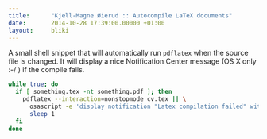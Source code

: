 ```yaml
---
title:      "Kjell-Magne Øierud :: Autocompile LaTeX documents"
date:       2014-10-28 17:39:00.00000 +01:00
layout:     bliki
---
```


A small shell snippet that will automatically run `pdflatex` when the source file is changed. It will display a nice Notification Center message (OS X only :-/ ) if the compile fails.

```sh
while true; do
  if [ something.tex -nt something.pdf ]; then
    pdflatex --interaction=nonstopmode cv.tex || \
      osascript -e 'display notification "Latex compilation failed" with title "ERROR"'
      sleep 1
  fi
done
```
